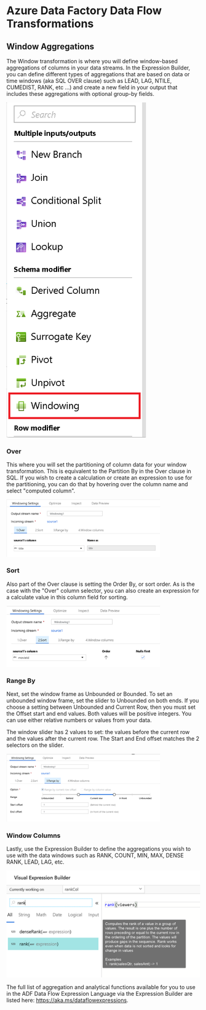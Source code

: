 # Azure Data Factory Data Flow Transformations

## Window Aggregations

The Window transformation is where you will define window-based aggregations of columns in your data streams. In the Expression Builder, you can define different types of aggregations that are based on data or time windows (aka SQL OVER clause) such as LEAD, LAG, NTILE, CUMEDIST, RANK, etc ...) and create a new field in your output that includes these aggregations with optional group-by fields.

![Window Transformation](../images/windows1.png "windows 1")

### Over
This where you will set the partitioning of column data for your window transformation. This is equivalent to the Partition By in the Over clause in SQL. If you wish to create a calculation or create an expression to use for the partitioning, you can do that by hovering over the column name and select "computed column".

<img src="../images/windows4.png" width="400">

### Sort
Also part of the Over clause is setting the Order By, or sort order. As is the case with the "Over" column selector, you can also create an expression for a calculate value in this column field for sorting.

<img src="../images/windows5.png" width="400">

### Range By
Next, set the window frame as Unbounded or Bounded. To set an unbounded window frame, set the slider to Unbounded on both ends. If you choose a setting between Unbounded and Current Row, then you must set the Offset start and end values. Both values will be positive integers. You can use either relative numbers or values from your data.

The window slider has 2 values to set: the values before the current row and the values after the current row. The Start and End offset matches the 2 selectors on the slider.

<img src="../images/windows6.png" width="400">

### Window Columns
Lastly, use the Expression Builder to define the aggregations you wish to use with the data windows such as RANK, COUNT, MIN, MAX, DENSE RANK, LEAD, LAG, etc.

<img src="../images/windows2.png" width="600">

The full list of aggregation and analytical functions available for you to use in the ADF Data Flow Expression Language via the Expression Builder are listed here: https://aka.ms/dataflowexpressions.

